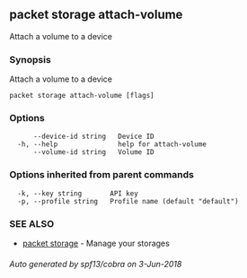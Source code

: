 ## packet storage attach-volume

Attach a volume to a device

### Synopsis

Attach a volume to a device

```
packet storage attach-volume [flags]
```

### Options

```
      --device-id string   Device ID
  -h, --help               help for attach-volume
      --volume-id string   Volume ID
```

### Options inherited from parent commands

```
  -k, --key string       API key
  -p, --profile string   Profile name (default "default")
```

### SEE ALSO

* [packet storage](packet_storage.md)	 - Manage your storages

###### Auto generated by spf13/cobra on 3-Jun-2018
